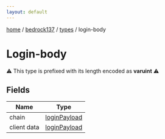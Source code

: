 ```yaml
---
layout: default
---
```


[home](/)  /  [bedrock137](/protocol/bedrock137)  /  [types](/protocol/bedrock137/types)  /  login-body

# Login-body

⚠️️ This type is prefixed with its length encoded as **varuint** ⚠️️

## Fields

Name | Type
---|---
chain | [loginPayload](/protocol/bedrock137/arrays)
client data | [loginPayload](/protocol/bedrock137/arrays)

